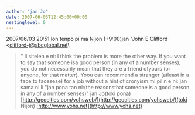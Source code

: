 ```yaml
---
author: "jan Jo"
date: 2007-06-03T12:45:00+00:00
nestinglevel: 0
---
```

2007/06/03 20:51 lon tenpo pi ma Nijon (+9:00)jan "John E Clifford <[clifford-j@sbcglobal.net](mailto://clifford-j@sbcglobal.net)\
>" li sitelen e ni:
>I think the problem is more the other way. If you want to say that someone isa good person (in
>any of a number senses), you do not necessarily mean that they are a friend ofyours (or anyone,
>for that matter). Yoou can recommend a stranger (atleast in a face to facesese) for a job
>without a hint of cronyism.mi pilin e ni: jan sama ni li "jan pona tan ni:(the reasonsthat someone is a good person in any of a number senses)" jan Jo(toki pona) [http://geocities.com/yohsweb/](http://geocities.com/yohsweb/)(toki Nijon) [http://www.yohs.net](http://www.yohs.net)